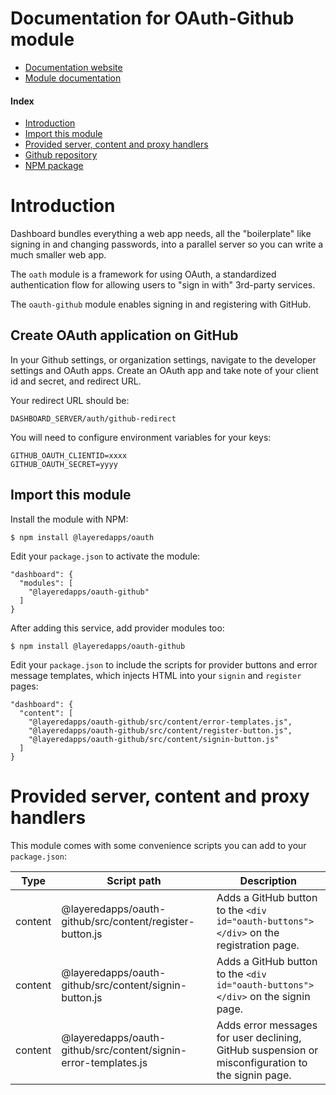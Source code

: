 # Documentation for OAuth-Github module

- [Documentation website](https://layeredapps.github.io)
- [Module documentation](https://layeredapps.github.io/oauth-github-module)

#### Index

- [Introduction](#introduction)
- [Import this module](#import-this-module)
- [Provided server, content and proxy handlers](#provided-server-content-and-proxy-handlers)
- [Github repository](https://github.com/layeredapps/maxmind-geoip)
- [NPM package](https://npmjs.org/layeredapps/maxmind-geoip)

# Introduction

Dashboard bundles everything a web app needs, all the "boilerplate" like signing in and changing passwords, into a parallel server so you can write a much smaller web app.

The `oath` module is a framework for using OAuth, a standardized authentication flow for allowing users to "sign in with" 3rd-party services.  

The `oauth-github` module enables signing in and registering with GitHub.

## Create OAuth application on GitHub

In your Github settings, or organization settings, navigate to the developer settings and OAuth apps.  Create an OAuth app and take note of your client id and secret, and redirect URL.

Your redirect URL should be:

    DASHBOARD_SERVER/auth/github-redirect

You will need to configure environment variables for your keys:

    GITHUB_OAUTH_CLIENTID=xxxx
    GITHUB_OAUTH_SECRET=yyyy

## Import this module

Install the module with NPM:

    $ npm install @layeredapps/oauth

Edit your `package.json` to activate the module:

    "dashboard": {
      "modules": [
        "@layeredapps/oauth-github"
      ]
    }

After adding this service, add provider modules too:

    $ npm install @layeredapps/oauth-github

Edit your `package.json` to include the scripts for provider buttons and error message templates, which injects HTML into your `signin` and `register` pages:

    "dashboard": {
      "content": [
        "@layeredapps/oauth-github/src/content/error-templates.js",
        "@layeredapps/oauth-github/src/content/register-button.js",
        "@layeredapps/oauth-github/src/content/signin-button.js"
      ]
    }
 
# Provided server, content and proxy handlers

This module comes with some convenience scripts you can add to your `package.json`:

| Type     | Script path                                                      | Description                                                                                       |
|----------|------------------------------------------------------------------|---------------------------------------------------------------------------------------------------|
| content  | @layeredapps/oauth-github/src/content/register-button.js         | Adds a GitHub button to the `<div id="oauth-buttons"></div>` on the registration page.            |
| content  | @layeredapps/oauth-github/src/content/signin-button.js           | Adds a GitHub button to the `<div id="oauth-buttons"></div>` on the signin page.                  |
| content  | @layeredapps/oauth-github/src/content/signin-error-templates.js  | Adds error messages for user declining, GitHub suspension or misconfiguration to the signin page. |
